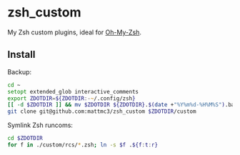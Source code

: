 # zsh_custom

My Zsh custom plugins, ideal for [Oh-My-Zsh][omz].

## Install

Backup:

```zsh
cd ~
setopt extended_glob interactive_comments
export ZDOTDIR=${ZDOTDIR:-~/.config/zsh}
[[ -d $ZDOTDIR ]] && mv $ZDOTDIR ${ZDOTDIR}.$(date +"%Y%m%d-%H%M%S").bak
git clone git@github.com:mattmc3/zsh_custom $ZDOTDIR/custom
```

Symlink Zsh runcoms:

```zsh
cd $ZDOTDIR
for f in ./custom/rcs/*.zsh; ln -s $f .${f:t:r}
```

[omz]: https://github.com/ohmyzsh/ohmyzsh
